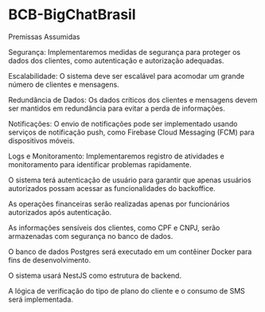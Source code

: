 # BCB-BigChatBrasil

Premissas Assumidas

Segurança: Implementaremos medidas de segurança para proteger os dados dos clientes, como autenticação e autorização adequadas.

Escalabilidade: O sistema deve ser escalável para acomodar um grande número de clientes e mensagens.

Redundância de Dados: Os dados críticos dos clientes e mensagens devem ser mantidos em redundância para evitar a perda de informações.

Notificações: O envio de notificações pode ser implementado usando serviços de notificação push, como Firebase Cloud Messaging (FCM) para dispositivos móveis.

Logs e Monitoramento: Implementaremos registro de atividades e monitoramento para identificar problemas rapidamente.

O sistema terá autenticação de usuário para garantir que apenas usuários autorizados possam acessar as funcionalidades do backoffice.

As operações financeiras serão realizadas apenas por funcionários autorizados após autenticação.

As informações sensíveis dos clientes, como CPF e CNPJ, serão armazenadas com segurança no banco de dados.

O banco de dados Postgres será executado em um contêiner Docker para fins de desenvolvimento.

O sistema usará NestJS como estrutura de backend.

A lógica de verificação do tipo de plano do cliente e o consumo de SMS será implementada.

